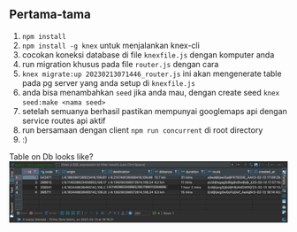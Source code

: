 ## Pertama-tama

1. `npm install`
2. `npm install -g knex` untuk menjalankan knex-cli
3. cocokan koneksi database di file `knexfile.js` dengan komputer anda
4. run migration khusus pada file `router.js` dengan cara
5. `knex migrate:up 20230213071446_router.js` ini akan mengenerate table pada pg server yang anda setup di `knexfile.js`
6. anda bisa menambahkan `seed` jika anda mau, dengan create seed `knex seed:make <nama seed>`
7. setelah semuanya berhasil pastikan mempunyai googlemaps api dengan service routes api aktif
8. run bersamaan dengan client `npm run concurrent` di root directory
9. :)

Table on Db looks like?
![db dekstop using dbeaver](https://github.com/ngrhadi/googlemaps-routing/blob/master/public/table_pg.png?raw=true)
